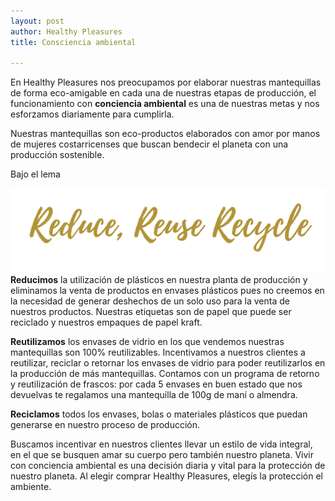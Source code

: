 ```yaml
---
layout: post
author: Healthy Pleasures
title: Consciencia ambiental

---
```

En Healthy Pleasures nos preocupamos por elaborar nuestras mantequillas de forma eco-amigable en cada una de nuestras etapas de producción, el funcionamiento con **conciencia ambiental** es una de nuestras metas y nos esforzamos diariamente para cumplirla. 

Nuestras mantequillas son eco-productos elaborados con amor por manos de mujeres costarricenses que buscan bendecir el planeta con una producción sostenible. 

Bajo el lema 

![](/images/Reduce,reuse,recycle.png)**Reducimos** la utilización de plásticos en nuestra planta de producción y eliminamos la venta de productos en envases plásticos pues no creemos en la necesidad de generar deshechos de un solo uso para la venta de nuestros productos. Nuestras etiquetas son de papel que puede ser reciclado y nuestros empaques de papel kraft. 

**Reutilizamos** los envases de vidrio en los que vendemos nuestras mantequillas son 100% reutilizables. Incentivamos a nuestros clientes a reutilizar, reciclar o retornar los envases de vidrio para poder reutilizarlos en la producción de más mantequillas. Contamos con un programa de retorno y reutilización de frascos: por cada 5 envases en buen estado que nos devuelvas te regalamos una mantequilla de 100g de maní o almendra. 

**Reciclamos** todos los envases, bolas o materiales plásticos que puedan generarse en nuestro proceso de producción. 

Buscamos incentivar en nuestros clientes llevar un estilo de vida integral, en el que se busquen amar su cuerpo pero también nuestro planeta. Vivir con conciencia ambiental es una decisión diaria y vital para la protección de nuestro planeta. Al elegir comprar Healthy Pleasures, elegís la protección el ambiente.